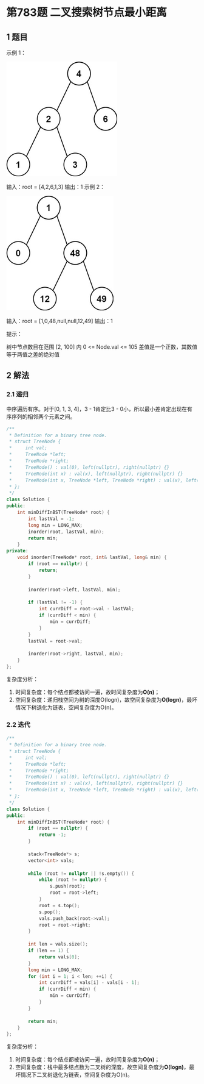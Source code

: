 # 第783题 二叉搜索树节点最小距离

## 1 题目

示例 1：

![783-题图1](images/783-题图1.jpg)

输入：root = [4,2,6,1,3]
输出：1
示例 2：

![783-题图2](images/783-题图2.jpg)


输入：root = [1,0,48,null,null,12,49]
输出：1


提示：

树中节点数目在范围 [2, 100] 内
0 <= Node.val <= 105
差值是一个正数，其数值等于两值之差的绝对值

## 2 解法

### 2.1 递归

中序遍历有序。对于[0, 1, 3, 4]，3 - 1肯定比3 - 0小，所以最小差肯定出现在有序序列的相邻两个元素之间。

```c++
/**
 * Definition for a binary tree node.
 * struct TreeNode {
 *     int val;
 *     TreeNode *left;
 *     TreeNode *right;
 *     TreeNode() : val(0), left(nullptr), right(nullptr) {}
 *     TreeNode(int x) : val(x), left(nullptr), right(nullptr) {}
 *     TreeNode(int x, TreeNode *left, TreeNode *right) : val(x), left(left), right(right) {}
 * };
 */
class Solution {
public:
    int minDiffInBST(TreeNode* root) {
        int lastVal = -1;
        long min = LONG_MAX;
        inorder(root, lastVal, min);
        return min;
    }
private:
    void inorder(TreeNode* root, int& lastVal, long& min) {
        if (root == nullptr) {
            return;
        }

        inorder(root->left, lastVal, min);

        if (lastVal != -1) {
            int currDiff = root->val - lastVal;
            if (currDiff < min) {
                min = currDiff;
            }
        }
        lastVal = root->val;

        inorder(root->right, lastVal, min);
    }
};
```

复杂度分析：

1. 时间复杂度：每个结点都被访问一遍，故时间复杂度为**O(n)**；
2. 空间复杂度：递归栈空间为树的深度O(logn)，故空间复杂度为**O(logn)**，最坏情况下树退化为链表，空间复杂度为O(n)。

### 2.2 迭代

```c++
/**
 * Definition for a binary tree node.
 * struct TreeNode {
 *     int val;
 *     TreeNode *left;
 *     TreeNode *right;
 *     TreeNode() : val(0), left(nullptr), right(nullptr) {}
 *     TreeNode(int x) : val(x), left(nullptr), right(nullptr) {}
 *     TreeNode(int x, TreeNode *left, TreeNode *right) : val(x), left(left), right(right) {}
 * };
 */
class Solution {
public:
    int minDiffInBST(TreeNode* root) {
        if (root == nullptr) {
            return -1;
        }

        stack<TreeNode*> s;
        vector<int> vals;

        while (root != nullptr || !s.empty()) {
            while (root != nullptr) {
                s.push(root);
                root = root->left;
            }
            root = s.top();
            s.pop();
            vals.push_back(root->val);
            root = root->right;
        }

        int len = vals.size();
        if (len == 1) {
            return vals[0];
        }
        long min = LONG_MAX;
        for (int i = 1; i < len; ++i) {
            int currDiff = vals[i] - vals[i - 1];
            if (currDiff < min) {
                min = currDiff;
            }
        }

        return min;
    }
};
```

复杂度分析：

1. 时间复杂度：每个结点都被访问一遍，故时间复杂度为**O(n)**；
2. 空间复杂度：栈中最多结点数为二叉树的深度，故空间复杂度为**O(logn)**，最坏情况下二叉树退化为链表，空间复杂度为O(n)。
